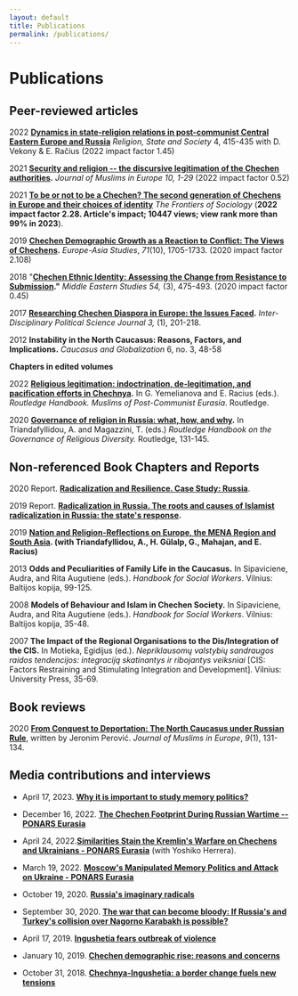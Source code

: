 ```yaml
---
layout: default
title: Publications
permalink: /publications/
---
```


# Publications
## Peer-reviewed articles

2022 **[Dynamics in state-religion relations in post-communist Central Eastern Europe and Russia](https://doi.org/10.1080/09637494.2022.2127591)** *Religion, State and Society* 4, 415-435 with D. Vekony & E. Račius (2022 impact factor 1.45)

2021 **[Security and religion -- the discursive legitimation of the Chechen authorities](https://brill.com/view/journals/jome/10/3/article-p247_2.xml).** *Journal of Muslims in Europe 10, 1-29* (2022 impact factor 0.52)

2021 **[To be or not to be a Chechen? The second generation of Chechens in Europe and their choices of identity](https://doi.org/10.3389/fsoc.2021.631961)** *The Frontiers of Sociology* (**2022 impact factor 2.28. Article's impact; 10447 views; view rank more than 99% in 2023**).

2019 **[Chechen Demographic Growth as a Reaction to Conflict: The Views of Chechens](https://doi.org/10.1080/09668136.2019.1602593).** *Europe-Asia Studies*, *71*(10), 1705-1733. (2020 impact factor 2.108)

2018 "**[Chechen Ethnic Identity: Assessing the Change from Resistance to Submission](https://doi.org/10.1080/00263206.2018.1423967)."** *Middle Eastern Studies 54,* (3), 475-493. (2020 impact factor 0.45)

2017 **[Researching Chechen Diaspora in Europe: the Issues Faced](http://siba-ese.unisalento.it/index.php/idps/article/view/17314).** *Inter-Disciplinary Political Science Journal 3,* (1), 201-218.

2012 **Instability in the North Caucasus: Reasons, Factors, and Implications.** *Caucasus and Globalization* 6, no. 3, 48-58

**Chapters in edited volumes**

2022 **[Religious legitimation: indoctrination, de-legitimation, and pacification efforts in Chechnya](https://www.taylorfrancis.com/chapters/edit/10.4324/9781003090632-6/religious-self-legitimation-indoctrination-pacification-efforts-chechen-government-marat-iliyasov).** In G. Yemelianova and E. Racius (eds.). *Routledge Handbook. Muslims of Post-Communist Eurasia*. Routledge.

2020 **[Governance of religion in Russia: what, how, and why](https://www.taylorfrancis.com/chapters/edit/10.4324/9781003083405-15/russia-marat-iliyasov).** In Triandafyllidou, A. and Magazzini, T. (eds.) *Routledge Handbook on the Governance of Religious Diversity.* Routledge, 131-145.

## Non-referenced Book Chapters and Reports

2020 Report. **[Radicalization and Resilience. Case Study: Russia](http://grease.eui.eu/wp-content/uploads/sites/8/2020/10/WP4-Report_Russia-1.pdf)**. 

2019 Report. **[Radicalization in Russia. The roots and causes of Islamist radicalization in Russia: the state's response](http://grease.eui.eu/wp-content/uploads/sites/8/2019/10/Russia-Report.pdf).**

2019 **[Nation and Religion-Reflections on Europe, the MENA Region and South Asia](http://grease.eui.eu/wp-content/uploads/sites/8/2019/05/GREASE-concept-paper_D1.3_Nation-and-Religion_30May2019_FINAL1-2.pdf). (with Triandafyllidou, A., H. Gülalp, G., Mahajan, and E. Racius)**

2013 **Odds and Peculiarities of Family Life in the Caucasus.** In Sipaviciene, Audra, and Rita Augutiene (eds.). *Handbook for Social Workers*. Vilnius: Baltijos kopija, 99-125.

2008 **Models of Behaviour and Islam in Chechen Society.** In Sipaviciene, Audra, and Rita Augutiene (eds.). *Handbook for Social Workers*. Vilnius: Baltijos kopija, 35-48.

2007 **The Impact of the Regional Organisations to the Dis/Integration of the CIS.** In Motieka, Egidijus (ed.). *Nepriklausomų valstybių sandraugos raidos tendencijos: integraciją skatinantys ir ribojantys veiksniai* [CIS: Factors Restraining and Stimulating Integration and Development]. Vilnius: University Press, 35-69.

## Book reviews

2020 [**From Conquest to Deportation: The North Caucasus under Russian Rule**](https://doi.org/10.1163/22117954-12341414), written by Jeronim Perović. *Journal of Muslims in Europe*, *9*(1), 131-134.

## Media contributions and interviews

- April 17, 2023. [**Why it is important to study memory politics?**](https://sites.miamioh.edu/havighurst/2023/04/17/why-it-is-important-to-study-memory-politics/) 

- December 16, 2022. [**The Chechen Footprint During Russian Wartime  -- PONARS Eurasia**](https://www.ponarseurasia.org/the-chechen-footprint-during-russian-wartime/)

-  April 24, 2022.[**Similarities Stain the Kremlin's Warfare on Chechens and Ukrainians - PONARS Eurasia**](https://www.ponarseurasia.org/similarities-stain-the-kremlins-warfare-on-chechens-and-ukrainians/) (with Yoshiko Herrera).

- March 19, 2022. [**Moscow's Manipulated Memory Politics and Attack on Ukraine - PONARS Eurasia**](https://www.ponarseurasia.org/moscows-manipulated-memory-politics-and-attack-on-ukraine/)

- October 19, 2020. [**Russia's imaginary radicals**](https://www.opendemocracy.net/en/global-extremes/russias-imaginary-radicals/)

- September 30, 2020. [**The war that can become bloody: If Russia's and Turkey's collision over Nagorno Karabakh is possible?**](https://www.delfi.lt/news/daily/lithuania/karas-kuris-gali-tapti-itin-kruvinas-ar-imanomas-turkijos-ir-rusijos-susidurimo-scenarijus.d?id=85369313&fbclid=IwAR22v91Mo8nqrRvAA9fJgukbCKyl-a78dAEv_Z69taBEEMEflyvTLeEi5fM)

- April 17, 2019. [**Ingushetia fears outbreak of violence**](https://www.balcanicaucaso.org/eng/Areas/Ingushetia/Ingushetia-fears-outbreaks-of-violence-194009)

- January 10, 2019. [**Chechen demographic rise: reasons and concerns**](https://www.balcanicaucaso.org/eng/Areas/Chechnya/Chechen-demographic-rise-reasons-and-concerns-191886)

- October 31, 2018. [**Chechnya-Ingushetia: a border change fuels new tensions**](https://www.balcanicaucaso.org/eng/Areas/Chechnya/Chechnya-Ingushetia-a-border-change-fuels-new-tensions-190905) 
